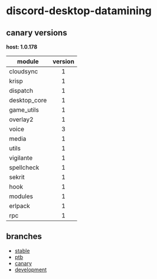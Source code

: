 # discord-desktop-datamining

## canary versions

**host: 1.0.178**

| module | version |
| ------ | :-----: |
| cloudsync | 1 |
| krisp | 1 |
| dispatch | 1 |
| desktop_core | 1 |
| game_utils | 1 |
| overlay2 | 1 |
| voice | 3 |
| media | 1 |
| utils | 1 |
| vigilante | 1 |
| spellcheck | 1 |
| sekrit | 1 |
| hook | 1 |
| modules | 1 |
| erlpack | 1 |
| rpc | 1 |

## branches

- [stable](https://github.com/OpenAsar/discord-desktop-datamining/tree/stable)
- [ptb](https://github.com/OpenAsar/discord-desktop-datamining/tree/ptb)
- [canary](https://github.com/OpenAsar/discord-desktop-datamining/tree/canary)
- [development](https://github.com/OpenAsar/discord-desktop-datamining/tree/development)
